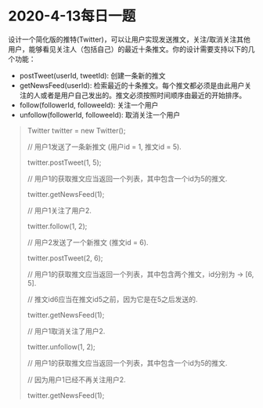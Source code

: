 # 2020-4-13每日一题

设计一个简化版的推特(Twitter)，可以让用户实现发送推文，关注/取消关注其他用户，能够看见关注人（包括自己）的最近十条推文。你的设计需要支持以下的几个功能：

- postTweet(userId, tweetId): 创建一条新的推文
- getNewsFeed(userId): 检索最近的十条推文。每个推文都必须是由此用户关注的人或者是用户自己发出的。推文必须按照时间顺序由最近的开始排序。
- follow(followerId, followeeId): 关注一个用户
- unfollow(followerId, followeeId): 取消关注一个用户

> Twitter twitter = new Twitter();
>
> // 用户1发送了一条新推文 (用户id = 1, 推文id = 5).
> 
> twitter.postTweet(1, 5);
>
> // 用户1的获取推文应当返回一个列表，其中包含一个id为5的推文.
> 
> twitter.getNewsFeed(1);
>
> // 用户1关注了用户2.
> 
> twitter.follow(1, 2);
>
> // 用户2发送了一个新推文 (推文id = 6).
> 
> twitter.postTweet(2, 6);
>
> // 用户1的获取推文应当返回一个列表，其中包含两个推文，id分别为 -> [6, 5].
> 
> // 推文id6应当在推文id5之前，因为它是在5之后发送的.
> 
> twitter.getNewsFeed(1);
>
> // 用户1取消关注了用户2.
> 
> twitter.unfollow(1, 2);
>
> // 用户1的获取推文应当返回一个列表，其中包含一个id为5的推文.
> 
> // 因为用户1已经不再关注用户2.
> 
> twitter.getNewsFeed(1);
